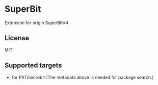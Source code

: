 # SuperBit

Extension for origin SuperBitV4

## License

MIT

## Supported targets

* for PXT/microbit
(The metadata above is needed for package search.)
